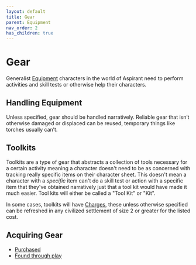 ```yaml
---
layout: default
title: Gear
parent: Equipment
nav_order: 2
has_children: true
---
```

# Gear
Generalist [Equipment](Equipment) characters in the world of Aspirant need to perform activities and skill tests or otherwise help their characters. 

## Handling Equipment
Unless specified, gear should be handled narratively. Reliable gear that isn’t otherwise damaged or displaced can be reused, temporary things like torches usually can’t.

## Toolkits
Toolkits are a type of gear that abstracts a collection of tools necessary for a certain activity meaning a character doesn't need to be as concerned with tracking really specific items on their character sheet. This doesn't mean a character with a *specific* item can't do a skill test or action with a specific item that they've obtained narratively just that a tool kit would have made it much easier. Tool kits will either be called a "Tool Kit" or "Kit". 

In some cases, toolkits will have [Charges](Terminology#Charges), these unless otherwise specified can be refreshed in any civilized settlement of size 2 or greater for the listed cost.

## Acquiring Gear
* [Purchased](Example-Gear)
* [Found through play](Equipment#Looting)